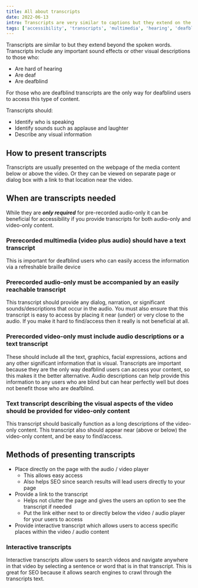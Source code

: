 ```yaml
---
title: All about transcripts
date: 2022-06-13
intro: Transcripts are very similar to captions but they extend on the spoken words by including any important sound effects or other visual descriptions that may not be provided via captions. These benefit the hard of hearing, deaf, and deafblind. For deafblind users transcripts are the only way for them to access the content. Read more to learn about transcripts are important, when to use them and how you should present them for your users. 
tags: ['accessibility', 'transcripts', 'multimedia', 'hearing', 'deafblind']
---
```

Transcripts are similar to but they extend beyond the spoken words. Transcripts include any important sound effects or other visual descriptions to those who: 
- Are hard of hearing
- Are deaf
- Are deafblind

For those who are deafblind transcripts are the only way for deafblind users to access this type of content. 

Transcripts should: 
- Identify who is speaking
- Identify sounds such as applause and laughter
- Describe any visual information

## How to present transcripts
Transcripts are usually presented on the webpage of the media content below or above the video. Or they can be viewed on separate page or dialog box with a link to that location near the video. 

## When are transcripts needed
While they are ***only required*** for pre-recorded audio-only it can be beneficial for accessibility if you provide transcripts for both audio-only and video-only content. 

### Prerecorded multimedia (video plus audio) should have a text transcript
This is important for deafblind users who can easily access the information via a refreshable braille device

### Prerecorded audio-only must be accompanied by an easily reachable transcript
This transcript should provide any dialog, narration, or significant sounds/descriptions that occur in the audio. You must also ensure that this transcript is easy to access by placing it near (under) or very close to the audio. If you make it hard to find/access then it really is not beneficial at all. 

### Prerecorded video-only must include audio descriptions or a text transcript
These should include all the text, graphics, facial expressions, actions and any other significant information that is visual. Transcripts are important because they are the only way deafblind users can access your content, so this makes it the better alternative. Audio descriptions can help provide this information to any users who are blind but can hear perfectly well but does not benefit those who are deafblind. 

### Text transcript describing the visual aspects of the video should be provided for video-only content
This transcript should basically function as a long descriptions of the video-only content. This transcript also should appear near (above or below) the video-only content, and be easy to find/access. 

## Methods of presenting transcripts
- Place directly on the page with the audio / video player
  - This allows easy access
  - Also helps SEO since search results will lead users directly to your page
- Provide a link to the transcript
  - Helps not clutter the page and gives the users an option to see the transcript if needed
  - Put the link either next to or directly below the video / audio player for your users to access
- Provide interactive transcript which allows users to access specific places within the video / audio content

### Interactive transcripts
Interactive transcripts allow users to search videos and navigate anywhere in that video by selecting a sentence or word that is in that transcript. This is great for SEO because it allows search engines to crawl through the transcripts text. 